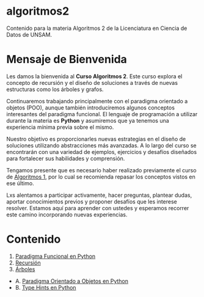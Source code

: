 # algoritmos2
Contenido para la materia Algoritmos 2 de la Licenciatura en Ciencia de Datos de UNSAM.

# Mensaje de Bienvenida

Les damos la bienvenida al **Curso Algoritmos 2**. Este curso explora el concepto de recursión y el diseño de soluciones a través de nuevas estructuras como los árboles y grafos.

Continuaremos trabajando principalmente con el paradigma orientado a objetos (POO), aunque también introduciremos algunos conceptos interesantes del paradigma funcional. El lenguaje de programación a utilizar durante la materia es **Python** y asumiremos que ya tenemos una experiencia mínima previa sobre el mismo.

Nuestro objetivo es proporcionarles nuevas estrategias en el diseño de soluciones utilizando abstracciones más avanzadas. A lo largo del curso se encontrarán con una variedad de ejemplos, ejercicios y desafíos diseñados para fortalecer sus habilidades y comprensión.

Tengamos presente que es necesario haber realizado previamente el curso de [Algoritmos 1](https://github.com/mapreu/algoritmos1), por lo cual se recomienda repasar los conceptos vistos en ese último.

Lxs alentamos a participar activamente, hacer preguntas, plantear dudas, aportar conocimientos previos y proponer desafíos que les interese resolver. Estamos aquí para aprender con ustedes y esperamos recorrer este camino incorporando nuevas experiencias.

# Contenido

1. [Paradigma Funcional en Python](./01_paradigma_funcional/README.md)
2. [Recursión](./02_recursion/README.md)
3. [Árboles](./03_arboles/README.md)

- A. [Paradigma Orientado a Objetos en Python](./A_Python_POO/README.md)
- B. [Type Hints en Python](./B_Python_Type_Hints/README.md)